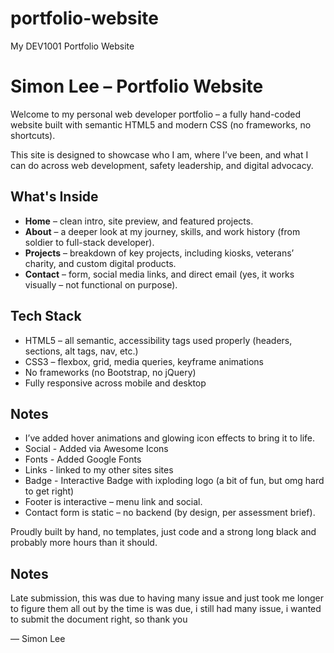 # portfolio-website
My DEV1001 Portfolio Website
# Simon Lee – Portfolio Website

Welcome to my personal web developer portfolio – a fully hand-coded website built with semantic HTML5 and modern CSS (no frameworks, no shortcuts).

This site is designed to showcase who I am, where I’ve been, and what I can do across web development, safety leadership, and digital advocacy.

## What's Inside

- **Home** – clean intro, site preview, and featured projects.
- **About** – a deeper look at my journey, skills, and work history (from soldier to full-stack developer).
- **Projects** – breakdown of key projects, including kiosks, veterans’ charity, and custom digital products.
- **Contact** – form, social media links, and direct email (yes, it works visually – not functional on purpose).

## Tech Stack

- HTML5 – all semantic, accessibility tags used properly (headers, sections, alt tags, nav, etc.)
- CSS3 – flexbox, grid, media queries, keyframe animations
- No frameworks (no Bootstrap, no jQuery)
- Fully responsive across mobile and desktop

##  Notes

- I’ve added hover animations and glowing icon effects to bring it to life.
- Social - Added via Awesome Icons
- Fonts - Added Google Fonts
- Links - linked to my other sites sites
- Badge - Interactive Badge with ixploding logo (a bit of fun, but omg hard to get right)
- Footer  is interactive – menu link and social.
- Contact form is static – no backend (by design, per assessment brief).

Proudly built by hand, no templates, just code and a strong long black and probably more hours than it should.

##  Notes

Late submission, this was due to having many issue and just took me longer to figure them all out by the time is was due, i still had many issue, i wanted to submit the document right, so thank you

— Simon Lee
